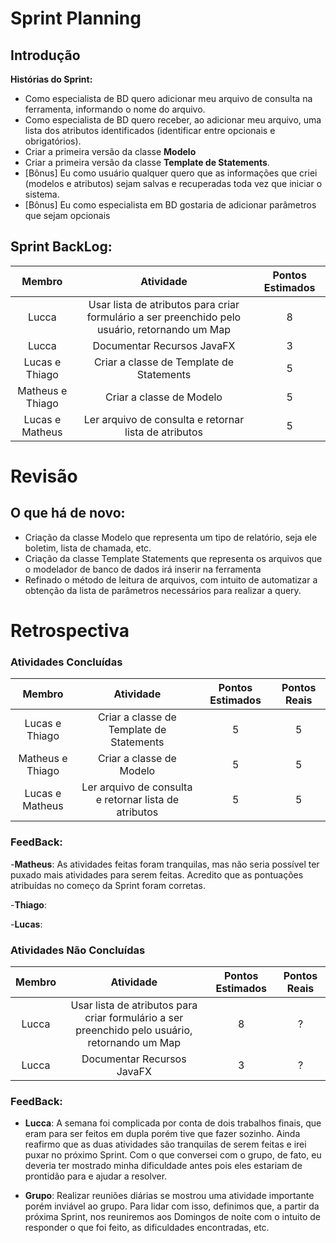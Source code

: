# Sprint Planning
## Introdução
**Histórias do Sprint:**
- Como especialista de BD quero adicionar meu arquivo de consulta na ferramenta, informando o nome do arquivo.
- Como especialista de BD quero receber, ao adicionar meu arquivo, uma lista dos atributos identificados (identificar entre opcionais e obrigatórios).
- Criar a primeira versão da classe **Modelo**
- Criar a primeira versão da classe **Template de Statements**.
- [Bônus] Eu como usuário qualquer quero que as informações que criei (modelos e atributos) sejam salvas e recuperadas toda vez que iniciar o sistema.
- [Bônus] Eu como especialista em BD gostaria de adicionar parâmetros que sejam opcionais
## Sprint BackLog:

| Membro | Atividade | Pontos Estimados |
| :---:     |     :---:     |      :---:  |       
| Lucca | Usar lista de atributos para criar formulário a ser preenchido pelo usuário, retornando um Map | 8 |
| Lucca | Documentar Recursos JavaFX | 3 |
| Lucas e Thiago | Criar a classe de Template de Statements | 5 | 
| Matheus e Thiago | Criar a classe de Modelo | 5 | 
| Lucas e Matheus |  Ler arquivo de consulta e retornar lista de atributos | 5 |

# Revisão
## O que há de novo:
- Criação da classe Modelo que representa um tipo de relatório, seja ele boletim, lista de chamada, etc.
- Criação da classe Template Statements que representa os arquivos que o modelador de banco de dados irá inserir na ferramenta
- Refinado o método de leitura de arquivos, com intuito de automatizar a obtenção da lista de parâmetros necessários para realizar a query.

# Retrospectiva
### Atividades Concluídas

Membro | Atividade | Pontos Estimados | Pontos Reais |
| :---:     |     :---:     |      :---:  | :---: |
| Lucas e Thiago | Criar a classe de Template de Statements | 5 | 5 |
| Matheus e Thiago | Criar a classe de Modelo | 5 | 5 |
| Lucas e Matheus |  Ler arquivo de consulta e retornar lista de atributos | 5 | 5 |

### FeedBack:
-**Matheus**: As atividades feitas foram tranquilas, mas não seria possível ter puxado mais atividades para serem feitas. Acredito que as pontuações atribuídas no começo da Sprint foram corretas.

-**Thiago**:

-**Lucas**:

### Atividades Não Concluídas

Membro | Atividade | Pontos Estimados | Pontos Reais |
| :---:     |     :---:     |      :---:  | :---: |
| Lucca | Usar lista de atributos para criar formulário a ser preenchido pelo usuário, retornando um Map | 8 | ? |
| Lucca | Documentar Recursos JavaFX | 3 | ? |

### FeedBack:
- **Lucca**: A semana foi complicada por conta de dois trabalhos finais, que eram para ser feitos em dupla porém tive que fazer sozinho. Ainda reafirmo que as duas atividades são tranquilas de serem feitas e irei puxar no próximo Sprint. Com o que conversei com o grupo, de fato, eu deveria ter mostrado minha dificuldade antes pois eles estariam de prontidão para e ajudar a resolver.

- **Grupo**: Realizar reuniões diárias se mostrou uma atividade importante porém inviável ao grupo. Para lidar com isso, definimos que, a partir da próxima Sprint, nos reuniremos aos Domingos de noite com o intuito de responder o que foi feito, as dificuldades encontradas, etc.
